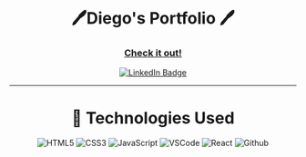 <div id="description" align="center">

# 🖊️Diego's Portfolio 🖊️

###  [Check it out!](https://diegoparanhos.netlify.app)


[![LinkedIn Badge](https://img.shields.io/badge/-@DiegoParanhos-blue?style=flat&logo=Linkedin&logoColor=black)](https://www.linkedin.com/in/diegoparanhos/)

<div>

---

# 🚀 Technologies Used
 ![HTML5](https://img.shields.io/badge/-HTML5-05122A?style=flat&logo=html5)
 ![CSS3](https://img.shields.io/badge/-CSS-05122A?style=flat&logo=css3)
 ![JavaScript](https://img.shields.io/badge/-JavaScript-05122A?style=flat&logo=javascript)
 ![VSCode](https://img.shields.io/badge/-VS_Code-05122A?style=flat&logo=visualstudio)
 ![React](https://img.shields.io/badge/-React-05122A?style=flat&logo=react)
 ![Github](https://img.shields.io/badge/-GitHub-05122A?style=flat&logo=github)

